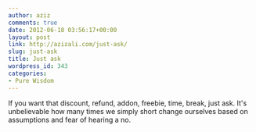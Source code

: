 ```yaml
---
author: aziz
comments: true
date: 2012-06-18 03:56:17+00:00
layout: post
link: http://azizali.com/just-ask/
slug: just-ask
title: Just ask
wordpress_id: 343
categories:
- Pure Wisdom
---
```


If you want that discount, refund, addon, freebie, time, break, just ask. It's unbelievable how many times we simply short change ourselves based on assumptions and fear of hearing a no.
